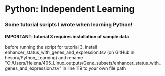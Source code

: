 # Python: Independent Learning
### Some tutorial scripts I wrote when learning Python!

#### IMPORTANT: tutorial 3 requires installation of sample data
before running the script for tutorial 3, install enhancer_status_with_genes_and_expression.tsv (on GitHub in hesoru/Python_Learning) and rename "C:/Users/Helena/405_Linux_outputs/Gene_subsets/enhancer_status_with_genes_and_expression.tsv" in line 119 to your own file path
